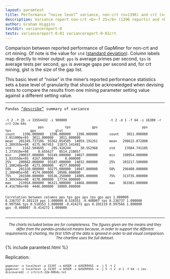 ```yaml
---
layout: paramtest 
title: Performance “noise level” variance, non-crt (n=1396) and crt (n=3011)
description: Variance report non-crt <b>-f 25</b> (1396 reports) and <b>-f 64 crt-22m-64s</b> (3011 reports)
author: Graham Higgins
testdir: variancereport-0
tests: variancereport-0-01 variancereport-0-01crt
---
```


<div class="ui raised padded container segment">
  <p>Comparison between reported performance of GapMiner for non-crt and crt mining. Of note is the value for <code>std</code> (<a href="https://pandas.pydata.org/pandas-docs/stable/reference/api/pandas.DataFrame.std.html#pandas.DataFrame.std" target="_blank">standard deviation</a>). Column labels map directly to miner output: <code>pps</code> is average primes per second, <code>tps</code> is average tests per second, <code>gps</code> is average gaps per second and, for crt mining, glst is the size of the gap list.</p>
  <a href="pandasvariancetest"></a>
  <p>This basic level of “noise” in the miner’s reported performance statistics sets a base level of granularity that should be acknowledged when devising tests to compare the results from one mining parameter setting value against a different setting value.</p>
  <a href="pandasvariancetest"></a>
  <div style="font-family: monospace; font-size:85%">
    <hr>
    <p>Pandas <a href="https://pandas.pydata.org/pandas-docs/stable/reference/api/pandas.DataFrame.describe.html" target="_blank">“describe”</a> summary of variance</p>
    <pre><code class="nohighlight">
-t 2 -f 25 -s 33554432 -i 900000                      -t 2 -d 1 -f 64 -i 16300 -r crt-22m-64s
                 pps           tps           gps                       pps           tps          gps          glst
count    1396.000000   1396.000000   1396.000000      count    3011.000000  3.011000e+03  3011.000000   3011.000000
mean   201345.737106  93362.854585  14059.191261      mean   296615.872800  2.209359e+08  4175.967453  11873.141481
std      1162.504695    205.418244     30.552968      std     17684.741105  1.273910e+08     8.655627   8514.218057
min    200037.000000  93149.000000  14027.000000      min    190954.000000  1.833550e+05  4167.000000      0.000000
25%    200862.000000  93187.000000  14032.000000      25%    283217.500000  1.108248e+08  4173.000000   4577.000000
50%    201320.000000  93275.000000  14047.000000      50%    296408.000000  2.208485e+08  4174.000000  10506.000000
75%    201500.000000  93536.250000  14085.000000      75%    313735.000000  3.309344e+08  4178.000000  17734.000000
max    213954.000000  96321.000000  14466.000000      max    363381.000000  4.416700e+08  4446.000000  38080.000000

Correlation between columns
                  pps       tps       gps                                pps       tps       gps
        pps  1.000000  0.236737  0.201119                     pps   1.000000  0.510353 -0.408007
        tps  0.236737  1.000000  0.997566                     tps   0.510353  1.000000 -0.414272
        gps  0.201119  0.997566  1.000000                     gps  -0.408007 -0.414272  1.000000</code></pre>
  </div>
  <hr>
  <p style="font-size: 80%; text-align:center"><em>The charts included below are for completeness. The figures given are the means and they differ from the pandas-produced means because, in order to support the different requirements of charting, the first 1/5th of the data is ignored in order to aid visual comparison. The chartline uses the full dataset.</em></p>
</div>


{% include paramtest.html %}

<div class="ui raised padded container segment">
  <p>Replication: 
  <pre style="font-size:75%"><code class="bash">gapminer -o localhost -p 31397 -u $USER -x $USERPASS -e -j 5 -t 2
gapminer -o localhost -p 31397 -u $USER -x $USERPASS -e -j 5 -t 2 -d 1 -f 64 -i [as-discovered] -r crt/crt-22m-0064s.txt</code></pre>
</p>
</div>
